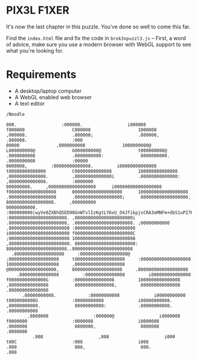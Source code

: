 # PIX3L F1XER

It's now the last chapter in this puzzle. You've done so well to come this far.

Find the `index.html` file and fix the code in `brok3npuzzl3.js` – First, a word of advice, make sure you use a modern browser with WebGL support to see what you're looking for.

# Requirements
* A desktop/laptop computer
* A WebGL enabled web browser
* A text editor

`/Noodle`

```8.                     :08                      i08                      f08                      C08                      108                      ,08.                     .80:                     .80,                     .88.                     :0
008.                 :000008.                 i000008                  f000000                  C000008                  1000008                  ,000008.                 .800000;                 .800000,                 .800008.                 :000
00000              ,0000000008              1000000000@              L000000000@              G000000000@              t000000000@              .0000000008              .0000000000:              8000000000.             .0000000008              :00000
0000008,         :00000000000008.         i00000000000008          t00000000000000          C00000000000008          100000000000008          ,00000000000008.         ,80000000000000i         .80000000000000:         ,80000000000008.         :0000000
000000008.     ,000000000000000008      i000000000000000008      f000000000000000008      0000000000000000000      1000000000000000008      .000000000000000008      .000000000000000000;      800000000000000000,      800000000000000008.     ,000000000
00000000000. :000000000|wyVe8ZXBhQ5ED90GnWTvlIzKgtLY6xU_O4JfikpjsCRA3oMNFm+dbS1uP27Hcarq|0000000000000888000t000000000000000000000800000  :0000000000000000000008. ,0000000000000000000000i .8000000000000000000000, .0000000000000000000008. ;00000000000
.80000000000000000000008 :80000000000000000000008 i00000000000000000000000 f0000000000000000000000C ;00000000000000000000008 100000000000000000000008 ,80000000000000000000008. 80000000000000000000008: 80000000000000000000008..80000000000000000000008
  .8000000000000000008     :000000000000000000@     ;0000000000000000008     t0000000000000000000     :0000000000000000008     10000000000000000008     ,0000000000000000008      @000000000000000000,     8000000000000000008     .8000000000000000008
    .800000000000008         :000000000000008         i000000000000000         f00000000000000G         :000000000000008         1000000000000008         ,800000000000008          800000000000008,         800000000000008         .800000000000008
      .80000000008.            :80000000008             i00000000000             t0000000000G             :00000000008             i00000000008.            ,80000000008.             80000000008:            .80000000008.            .80000000008
        .8000008                 :000000@                 i0000008                 f0000000                 :0000008                 i0000008                 .0000008                  8000000,                 8000008                 .0000008
          .808                     ,808                     i000                     t00C                     :008                     i008                     .808                      808,                     808.                    .808

```